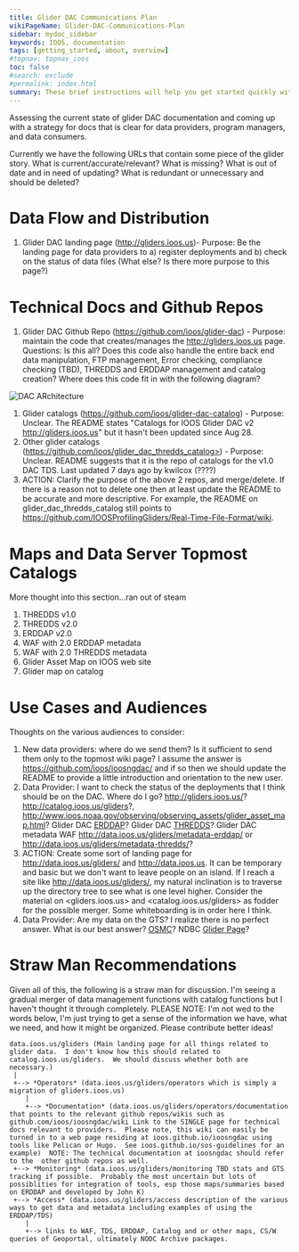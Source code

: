 ```yaml
---
title: Glider DAC Communications Plan
wikiPageName: Glider-DAC-Communications-Plan
sidebar: mydoc_sidebar
keywords: IOOS, documentation
tags: [getting_started, about, overview]
#topnav: topnav_ioos
toc: false
#search: exclude
#permalink: index.html
summary: These brief instructions will help you get started quickly with the IOOS Documentation Theme for Jekyll.
---
```


Assessing the current state of glider DAC documentation and coming up with a strategy for docs that is clear for data providers, program managers, and data consumers.

Currently we have the following URLs that contain some piece of the glider story.  What is current/accurate/relevant?  What is missing? What is out of date and in need of updating?  What is redundant or unnecessary and should be deleted?

# Data Flow and Distribution
1. Glider DAC landing page (<http://gliders.ioos.us>)- Purpose: Be the landing page for data providers to a) register deployments and b) check on the status of data files  (What else?  Is there more purpose to this page?)

# Technical Docs and Github Repos
1. Glider DAC Github Repo (<https://github.com/ioos/glider-dac>) - Purpose: maintain the code that creates/manages the <http://gliders.ioos.us> page.  Questions: Is this all?  Does this code also handle the entire back end data manipulation, FTP management, Error checking, compliance checking (TBD), THREDDS and ERDDAP management and catalog creation?  Where does this code fit in with the following diagram?

![DAC ARchitecture](https://raw.githubusercontent.com/kerfoot/ioosngdac/master/doco/IOOS-DAC-architecture.png)

1. Glider catalogs (<https://github.com/ioos/glider-dac-catalog>) - Purpose: Unclear.  The README states  "Catalogs for IOOS Glider DAC v2 <http://gliders.ioos.us>" but it hasn't been updated since Aug 28.
1. Other glider catalogs (https://github.com/ioos/glider_dac_thredds_catalog>) - Purpose: Unclear. README suggests that it is the repo of catalogs for the v1.0 DAC TDS.  Last updated 7 days ago by kwilcox (????)
  1. ACTION: Clarify the purpose of the above 2 repos, and merge/delete.  If there is a reason not to delete one then at least update the README to be accurate and more descriptive.  For example, the README on glider_dac_thredds_catalog still points to <https://github.com/IOOSProfilingGliders/Real-Time-File-Format/wiki>.

# Maps and Data Server Topmost Catalogs
More thought into this section...ran out of steam

1. THREDDS v1.0
1. THREDDS v2.0
1. ERDDAP v2.0
1. WAF with 2.0 ERDDAP metadata
1. WAF with 2.0 THREDDS metadata
1. Glider Asset Map on IOOS web site
1. Glider map on catalog

# Use Cases and Audiences
Thoughts on the various audiences to consider:

1. New data providers: where do we send them?  Is it sufficient to send them only to the topmost wiki page?  I assume the answer is <https://github.com/ioos/ioosngdac/> and if so then we should update the README to provide a little introduction and orientation to the new user.  
1. Data Provider: I want to check the status of the deployments that I think should be on the DAC.  Where do I go?  <http://gliders.ioos.us/>? <http://catalog.ioos.us/gliders>?, <http://www.ioos.noaa.gov/observing/observing_assets/glider_asset_map.html>? Glider DAC [ERDDAP](http://data.ioos.us/gliders/erddap/info/index.html?page=1&itemsPerPage=1000)?  Glider DAC [THREDDS](http://data.ioos.us/gliders/thredds/catalog.html)? Glider DAC metadata WAF <http://data.ioos.us/gliders/metadata-erddap/> or <http://data.ioos.us/gliders/metadata-thredds/>?
  1. ACTION: Create some sort of landing page for <http://data.ioos.us/gliders/> and <http://data.ioos.us>.  It can be temporary and basic but we don't want to leave people on an island.  If I reach a site like <http://data.ioos.us/gliders/>, my natural inclination is to traverse up the directory tree to see what is one level higher.  Consider the material on <gliders.ioos.us> and <catalog.ioos.us/gliders> as fodder for the possible merger.  Some whiteboarding is in order here I think.
1. Data Provider: Are my data on the GTS?  I realize there is no perfect answer.  What is our best answer?  [OSMC](http://osmc.noaa.gov/Monitor/OSMC/OSMC.html)? NDBC [Glider Page](http://www.ndbc.noaa.gov/gliders.php)?  

# Straw Man Recommendations
Given all of this, the following is a straw man for discussion.  I'm seeing a gradual merger of data management functions with catalog functions but I haven't thought it through completely. PLEASE NOTE: I'm not wed to the words below, I'm just trying to get a sense of the information we have, what we need, and how it might be organized.  Please contribute better ideas!

```
data.ioos.us/gliders (Main landing page for all things related to glider data.  I don't know how this should related to catalog.ioos.us/gliders.  We should discuss whether both are necessary.)  
 |
 +--> *Operators* (data.ioos.us/gliders/operators which is simply a migration of gliders.ioos.us)
    |
    +--> *Documentation* (data.ioos.us/gliders/operators/documentation that points to the relevant github repos/wikis such as github.com/ioos/ioosngdac/wiki Link to the SINGLE page for technical docs relevant to providers.  Please note, this wiki can easily be turned in to a web page residing at ioos.github.io/ioosngdac using tools like Pelican or Hugo.  See ioos.github.io/sos-guidelines for an example)  NOTE: The technical documentation at ioosngdac should refer to the  other github repos as well.
 +--> *Monitoring* (data.ioos.us/gliders/monitoring TBD stats and GTS tracking if possible.  Probably the most uncertain but lots of possiblities for integration of tools, esp those maps/summaries based on ERDDAP and developed by John K)
 +--> *Access* (data.ioos.us/gliders/access description of the various ways to get data and metadata including examples of using the ERDDAP/TDS)
    |
    +--> links to WAF, TDS, ERDDAP, Catalog and or other maps, CS/W queries of Geoportal, ultimately NODC Archive packages.
```

